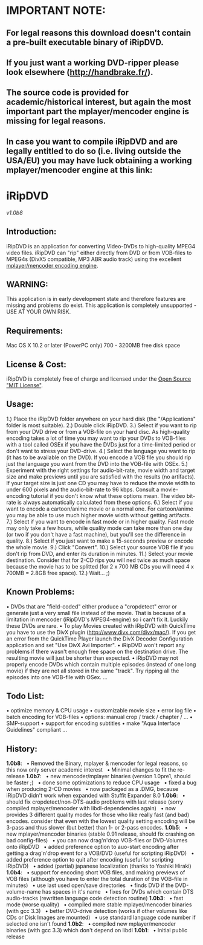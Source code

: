 
# IMPORTANT NOTE:
## For legal reasons this download doesn't contain a pre-built executable binary of iRipDVD.
## If you just want a working DVD-ripper please look elsewhere (http://handbrake.fr/).
## The source code is provided for academic/historical interest, but again the most important part the mplayer/mencoder engine is missing for legal reasons.
## In case you want to compile iRipDVD and are legally entitled to do so (i.e. living outside the USA/EU) you may have luck obtaining a working mplayer/mencoder engine at this link:
[1]: http://prdownloads.sourceforge.net/mplayerosx/lastbinary.sit?download


# iRipDVD
*v1.0b8*

## Introduction:
iRipDVD is an application for converting Video-DVDs to high-quality MPEG4 video files.
iRipDVD can "rip" either directly from DVD or from VOB-files to MPEG4s (DivX5 compatible, MP3 ABR audio track) using the excellent [mplayer/mencoder encoding engine][1]. 

## WARNING:
This application is in early development state and therefore features are missing and problems do exist.
This application is completely unsupported - USE AT YOUR OWN RISK.

## Requirements:
Mac OS X 10.2 or later (PowerPC only)
700 - 3200MB free disk space

## License &amp; Cost:
iRipDVD is completely free of charge and licensed under the [Open Source "MIT License"][2].

## Usage:
1.) Place the iRipDVD folder anywhere on your hard disk (the "/Applications" folder is most suitable).
2.) Double click iRipDVD.
3.) Select if you want to rip from your DVD drive or from a VOB-file on your hard disc. As high-quality encoding takes a lot of time you may want to rip your DVDs to VOB-files with a tool called OSEx if you have the DVDs just for a time-limited period or don't want to stress your DVD-drive.
4.) Select the language you want to rip (it has to be available on the DVD). If you encode a VOB file you should rip just the language you want from the DVD into the VOB-file with OSEx.
5.) Experiment with the right settings for audio-bit-rate, movie width and target size and make previews until you are satisfied with the results (no artifacts). If your target size is just one CD you may have to reduce the movie width to under 600 pixels and the audio-bit-rate to 96 kbps. Consult a movie-encoding tutorial if you don't know what these options mean. The video bit-rate is always automatically calculated from these options.
6.) Select if you want to encode a cartoon/anime movie or a normal one. For cartoon/anime you may be able to use much higher movie width without getting artifacts.
7.) Select if you want to encode in fast mode or in higher quality. Fast mode may only take a few hours, while quality mode can take more than one day (or two if you don't have a fast machine), but you'll see the difference in quality.
8.) Select if you just want to make a 15-seconds preview or encode the whole movie.
9.) Click "Convert".
10.) Select your source VOB file if you don't rip from DVD, and enter its duration in minutes.
11.) Select your movie destination. Consider that for 2-CD rips you will ned twice as much space because the movie has to be splitted (for 2 x 700 MB CDs you will need 4 x 700MB = 2.8GB free space).
12.) Wait... ;)

## Known Problems:
• DVDs that are "field-coded" either produce a "cropdetect" error or generate just a very small file instead of the movie. That is because of a limitation in mencoder (iRipDVD's MPEG4-engine) so i can't fix it. Luckily these DVDs are rare.
• To play Movies created with iRipDVD with QuickTime you have to use the DivX plugin (http://www.divx.com/divx/mac/). If you get an error from the QuickTime Player launch the DivX Decoder Configuration application and set "Use DivX Avi Importer".
• iRipDVD won't report any problems if there wasn't enough free space on the destination drive. The resulting movie will just be shorter than expected.
• iRipDVD may not properly encode DVDs which contain multiple episodes (instead of one long movie) if they are not all stored in the same "track". Try ripping all the episodes into one VOB-file with OSex.
…

## Todo List:
• optimize memory &amp; CPU usage
• customizable movie size
• error log file
• batch encoding for VOB-files
• options: manual crop / track / chapter / ...
• SMP-support
• support for encoding subtitles
• make "Aqua Interface Guidelines" compliant
…

## History:
**1.0b8**:
  • Removed the Binary, mplayer &amp; mencoder for legal reasons, so this now only server academic interest
  • Minimal changes to fit the re-release
**1.0b7**:
  • new mencoder/mplayer binaries (version 1.0pre1, should be faster ;)
  • done some optimizations to reduce CPU usage
  • fixed a bug when producing 2-CD movies
  • now packaged as a .DMG, because iRipDVD didn't work when expanded with Stuffit Expander 8.0
**1.0b6**:
  • should fix cropdetect/non-DTS-audio problems with last release (sorry compiled mplayer/mencoder with libdl-dependencies again)
  • now provides 3 different quality modes for those who like really fast (and bad) encodes. consider that even with the lowest quality setting encoding will be 3-pass and thus slower (but better) than 1- or 2-pass encodes.
**1.0b5**:
  • new mplayer/mencoder binaries (stable 0.91 release, should fix crashing on bad config-files)
  • you can now drag'n'drop VOB-files or DVD-Volumes onto iRipDVD
  • added preference option to auo-start encoding after getting a drag'n'drop event for a VOB/DVD (useful for scripting iRipDVD)
  • added preference option to quit after encoding (useful for scripting iRipDVD)
  • added (partial) japanese localization (thanks to Yoshiki Hiraki)
**1.0b4**:
  • support for encoding short VOB files, and making previews of VOB files (although you have to enter the total duration of the VOB-file in minutes)
  • use last used open/save directories
  • finds DVD if the DVD-volume-name has spaces in it's name
  • fixes for DVDs which contain DTS audio-tracks (rewritten language code detection routine)
**1.0b3**:
  • fast mode (worse quality)
  • compiled more stable mplayer/mencoder binaries (with gcc 3.3)
  • better DVD-drive detection (works if other volumes like CDs or Disk Images are mounted)
  • use standard language code number if selected one isn't found
**1.0b2**:
  • compiled new mplayer/mencoder binaries (with gcc 3.3) which don't depend on libdl
**1.0b1**:
  • Initial public release

[2]: http://www.mplayerhq.hu/
[3]: https://opensource.org/licenses/mit-license.php
